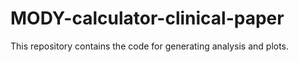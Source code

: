 # MODY-calculator-clinical-paper

This repository contains the code for generating analysis and plots.
